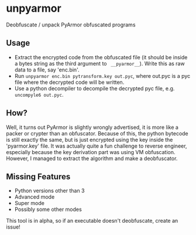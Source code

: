 # unpyarmor
Deobfuscate / unpack PyArmor obfuscated programs

## Usage
- Extract the encrypted code from the obfuscated file (it should be inside a bytes string as the third argument to ` __pyarmor__`). Write this as raw data to a file, say 'enc.bin'.
- Run `unpyarmor enc.bin pytransform.key out.pyc`, where out.pyc is a pyc file where the decrypted code will be written.
- Use a python decompiler to decompile the decrypted pyc file, e.g. `uncompyle6 out.pyc`.

## How?
Well, it turns out PyArmor is slightly wrongly advertised, it is more like a packer or crypter than an obfuscator. Because of this, the python bytecode is still exactly the same, but is just encrypted using the key inside the 'pyarmor.key' file.
It was actually quite a fun challenge to reverse engineer, especially because the key derivation part was using VM obfuscation. However, I managed to extract the algorithm and make a deobfuscator.

## Missing Features
- Python versions other than 3
- Advanced mode
- Super mode
- Possibly some other modes

This tool is in alpha, so if an executable doesn't deobfuscate, create an issue!
